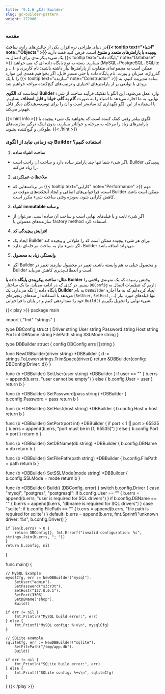 ```yaml
---
title: '9.1.6 الگو Builder'
slug: go-builder-pattern
weight: 172006
---
```

### مقدمه

در دنیای طراحی نرم‌افزار، یکی از چالش‌های رایج، **ساخت{{< tooltip text="اشیاء" note="Objects" >}} پیچیده با پارامترهای متعدد و متنوع** است. فرض کنید قصد دارید یک شیء پیکربندی برای اتصال به {{< tooltip text="پایگاه داده" note="Database" >}} بسازید. بسته به نوع پایگاه داده ای که می خواهید (MySQL، PostgreSQL، SQLite و …)، ممکن است به مجموعه‌ای متفاوت از پارامترها نیاز داشته باشید: نام کاربری و گذرواژه، میزبان و پورت، نام پایگاه داده یا حتی مسیر فایل. اگر بخواهیم همه‌ی این موارد را با یک {{< tooltip text="سازنده" note="Constructor" >}}  ساده مدیریت کنیم، به زودی با توابعی پر از پارامترهای اختیاری و ترتیب‌های گیج‌کننده مواجه خواهیم شد.

اینجاست که **الگوی Builder** وارد عمل می‌شود. این الگو با تفکیک فرآیند ساخت از شیء نهایی، به ما اجازه می‌دهد تا اشیاء را به صورت **گام به گام، خوانا و قابل انعطاف** بسازیم. با استفاده از این الگو نگهداری کد ساده‌تر است و آن را برای توسعه‌دهندگان دیگر قابل فهم‌تر می‌کند.

{{< hint info >}}
الگوی بیلدر وقتی کمک کننده است که بخواهید یک شیء پیچیده با پارامترهای زیاد را مرحله به مرحله و خواناتر بسازید، بدون اینکه درگیر سازنده‌های طولانی و گیج‌کننده بشوید.
{{< /hint >}}

### چه زمانی نباید از الگوی Builder استفاده کنیم؟

1. **ساخت اشیاء ساده**
  + اگر شیء شما تنها چند پارامتر ساده دارد و ساخت آن راحت است، Builder پیچیدگی را زیاد می‌کند.

2. **ملاحظات عملکردی**
  + در برنامه‌هایی که {{< tooltip text="کارایی" note="Performance" >}} مهم است، فراخوانی‌های اضافی و ایجاد آبجکت‌های موقت در Builder ممکن است باعث کاهش کارایی شود، به‌ویژه وقتی ساخت شیء مکرر است.

3. **اشیاء immutable و ساده**
  + اگر شیء ثابت و با فیلدهای نهایی است و ساخت آن ساده است، می‌توان از سازنده‌های معمولی یا factory method استفاده کرد.

4. **افزایش پیچیدگی کد**
  + ایجاد یک Builder برای هر شیء پیچیده ممکن است کد را طولانی و پیچیده کند.
  + اگر شیء نیاز به ساخت مرحله‌ای ندارد، Builder می‌تواند اضافه باشد.

5. **وابستگی زیاد به محصول**
  + اگر Builder و محصول خیلی به هم وابسته باشند، تغییر در محصول نیازمند تغییر در Builder است و انعطاف‌پذیری کاهش می‌یابد.

**مثال: ساخت پیکربندی پایگاه داده با Builder**
وقتش رسیده که یک نمونه‌ی واقعی را ببینیم. در کدی که در ادامه می‌آید، ما یک ساختار `DBConfig` داریم که تنظیمات اتصال به پایگاه داده را نگه می‌دارد. یک **Builder** به نام `DBBuilder` ایجاد کرده‌ایم که به ما اجازه می‌دهد با استفاده از متدهای زنجیره‌ای (`SetUser`, `SetHost`, …) تنها فیلدهای مورد نیاز خود را مقداردهی کنیم و در پایان با فراخوانی `Build()` شیء نهایی را تحویل بگیریم.

<!-- markdownlint-disable MD010 MD037 MD012 -->
{{< play >}}
package main

import (
	"fmt"
	"strings"
)

type DBConfig struct {
	Driver   string
	User     string
	Password string
	Host     string
	Port     int
	DBName   string
	FilePath string
	SSLMode  string
}

type DBBuilder struct {
	config DBConfig
	errs   []string
}

func NewDBBuilder(driver string) *DBBuilder {
	d := strings.ToLower(strings.TrimSpace(driver))
	return &DBBuilder{config: DBConfig{Driver: d}}
}

func (b *DBBuilder) SetUser(user string) *DBBuilder {
	if user == "" {
		b.errs = append(b.errs, "user cannot be empty")
	} else {
		b.config.User = user
	}
	return b
}

func (b *DBBuilder) SetPassword(pass string) *DBBuilder {
	b.config.Password = pass
	return b
}

func (b *DBBuilder) SetHost(host string) *DBBuilder {
	b.config.Host = host
	return b
}

func (b *DBBuilder) SetPort(port int) *DBBuilder {
	if port < 1 || port > 65535 {
		b.errs = append(b.errs, "port must be in [1, 65535]")
	} else {
		b.config.Port = port
	}
	return b
}

func (b *DBBuilder) SetDBName(db string) *DBBuilder {
	b.config.DBName = db
	return b
}

func (b *DBBuilder) SetFilePath(path string) *DBBuilder {
	b.config.FilePath = path
	return b
}

func (b *DBBuilder) SetSSLMode(mode string) *DBBuilder {
	b.config.SSLMode = mode
	return b
}

func (b *DBBuilder) Build() (DBConfig, error) {
	switch b.config.Driver {
	case "mysql", "postgres", "postgresql":
		if b.config.User == "" {
			b.errs = append(b.errs, "user is required for SQL drivers")
		}
		if b.config.DBName == "" {
			b.errs = append(b.errs, "dbname is required for SQL drivers")
		}
	case "sqlite":
		if b.config.FilePath == "" {
			b.errs = append(b.errs, "file path is required for sqlite")
		}
	default:
		b.errs = append(b.errs, fmt.Sprintf("unknown driver: %s", b.config.Driver))
	}

	if len(b.errs) > 0 {
		return DBConfig{}, fmt.Errorf("invalid configuration: %s", strings.Join(b.errs, "; "))
	}
	return b.config, nil
}

func main() {

	// MySQL Example
	mysqlCfg, err := NewDBBuilder("mysql").
		SetUser("admin").
		SetPassword("s3cr3t").
		SetHost("127.0.0.1").
		SetPort(3306).
		SetDBName("shop").
		Build()

	if err != nil {
		fmt.Println("MySQL build error:", err)
	} else {
		fmt.Printf("MySQL config: %+v\n", mysqlCfg)
	}

	// SQLite example
	sqliteCfg, err := NewDBBuilder("sqlite").
		SetFilePath("/tmp/app.db").
		Build()

	if err != nil {
		fmt.Println("SQLite build error:", err)
	} else {
		fmt.Printf("SQLite config: %+v\n", sqliteCfg)
	}
}
{{< /play >}}
<!-- markdownlint-enable MD010 MD037 MD012 -->
